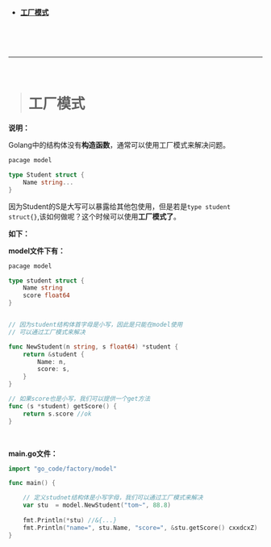 > <h1 id=""></h1>
- [**工厂模式**](#工厂模式)




<br/><br/><br/>

***
<br/>

> <h1 id="工厂模式">工厂模式</h1>

**说明：**

Golang中的结构体没有**构造函数**，通常可以使用工厂模式来解决问题。

```go
pacage model

type Student struct {
	Name string...
}
```

因为Student的S是大写可以暴露给其他包使用，但是若是`type student struct{}`,该如何做呢？这个时候可以使用**工厂模式了**。

**如下：**

**model文件下有：**

```go
pacage model

type student struct {
	Name string
	score float64
}


// 因为student结构体首字母是小写，因此是只能在model使用
// 可以通过工厂模式来解决

func NewStudent(n string, s float64) *student {
	return &student {
		Name: n,
		score: s,
	}
}

// 如果score也是小写，我们可以提供一个get方法
func (s *student) getScore() {
	return s.score //ok
}
```

<br/>

**main.go文件：**

```go
import "go_code/factory/model"

func main() {

	// 定义studnet结构体是小写字母，我们可以通过工厂模式来解决
	var stu  = model.NewStudent("tom~", 88.8)
	
	fmt.Println(*stu) //&{...}
	fmt.Println("name=", stu.Name, "score=", &stu.getScore() cxxdcxZ)
}
```









